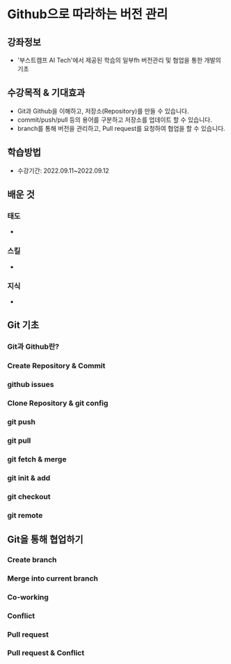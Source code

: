 # Github으로 따라하는 버전 관리
## 강좌정보
-  '부스트캠프 AI Tech'에서 제공된 학습의 일부fh 버전관리 및 협업을 통한 개발의 기초

## 수강목적 & 기대효과
- Git과 Github을 이해하고, 저장소(Repository)를 만들 수 있습니다.
- commit/push/pull 등의 용어를 구분하고 저장소를 업데이트 할 수 있습니다.
- branch를 통해 버전을 관리하고, Pull request를 요청하여 협업을 할 수 있습니다.

## 학습방법
- 수강기간: 2022.09.11~2022.09.12

## 배운 것
### 태도
- 
### 스킬
- 
### 지식
- 

## Git 기초
### Git과 Github란?
### Create Repository & Commit
### github issues
### Clone Repository & git config
### git push
### git pull
### git fetch & merge
### git init & add
### git checkout
### git remote

## Git을 통해 협업하기
### Create branch
### Merge into current branch
### Co-working
### Conflict
### Pull request
### Pull request & Conflict